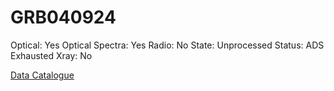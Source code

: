 # GRB040924

Optical: Yes
Optical Spectra: Yes
Radio: No
State: Unprocessed
Status: ADS Exhausted
Xray: No

[Data Catalogue](GRB040924%206c341abaa9f544b98850b627fac9ceda/Data%20Catalogue%2083e1df7dd46f4ae9b209ae3abbb73b5a.csv)